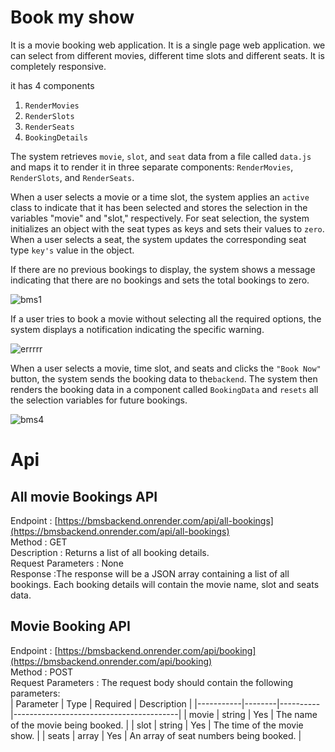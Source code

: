 # Book my show

It is a movie booking web application. It is a single page web application. we can select from different movies, different time slots and different seats. It is completely responsive.

it has 4 components 
  1. `RenderMovies`
  2. `RenderSlots`
  3. `RenderSeats`
  4. `BookingDetails`
  
The system retrieves `movie`, `slot`, and `seat` data from a file called `data.js` and maps it to render it in three separate components: `RenderMovies`, `RenderSlots`, and `RenderSeats`.

When a user selects a movie or a time slot, the system applies an `active` class to indicate that it has been selected and stores the selection in the variables "movie" and "slot," respectively. For seat selection, the system initializes an object with the seat types as keys and sets their values to `zero`. When a user selects a seat, the system updates the corresponding seat type `key's` value in the object.

If there are no previous bookings to display, the system shows a message indicating that there are no bookings and sets the total bookings to zero.

![bms1](https://user-images.githubusercontent.com/102259781/230596170-db1f534d-7c04-4b0c-aa4c-9d7e34ff1b25.PNG)

If a user tries to book a movie without selecting all the required options, the system displays a notification indicating the specific warning.

![errrrr](https://user-images.githubusercontent.com/102259781/232031803-63958d99-3188-49b1-b559-c1bc0634cf89.PNG)
 
When a user selects a movie, time slot, and seats and clicks the `"Book Now"` button, the system sends the booking data to the`backend`. The system then renders the booking data in a component called `BookingData` and `resets` all the selection variables for future bookings.

![bms4](https://user-images.githubusercontent.com/102259781/230596855-b5c74a63-3c42-4793-952e-3a1539f0ac4a.PNG)

# Api

## All movie Bookings API
Endpoint : [https://bmsbackend.onrender.com/api/all-bookings](https://bmsbackend.onrender.com/api/all-bookings) <br />
Method : GET<br />
Description : Returns a list of all booking details. <br />
Request Parameters : None <br />
Response :The response will be a JSON array containing a list of all bookings. Each booking details will contain the movie name, slot and seats data. <br />

## Movie Booking API
Endpoint : [https://bmsbackend.onrender.com/api/booking](https://bmsbackend.onrender.com/api/booking) <br />
Method : POST <br />
Request Parameters : The request body should contain the following parameters: <br />
| Parameter | Type   | Required | Description                             |
|-----------|--------|----------|-----------------------------------------|
| movie     | string | Yes      | The name of the movie being booked.     |
| slot      | string | Yes      | The  time of the movie show.            |
| seats     | array  | Yes      | An array of seat numbers being booked.  |



